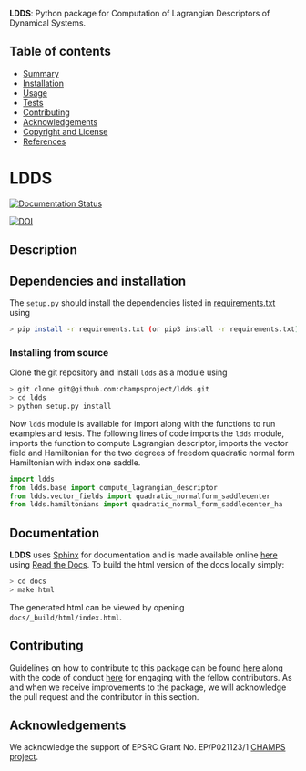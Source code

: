 **LDDS**: Python package for Computation of Lagrangian Descriptors of Dynamical Systems.

## Table of contents
  -   [Summary](#summary)
  -   [Installation](#installation)
  -   [Usage](#usage)
  -   [Tests](#tests)
  -   [Contributing](#contributing)
  -   [Acknowledgements](#acknowledgements)
  -   [Copyright and License](#copyright-and-license)
  -   [References](#references)

LDDS
====

[![Documentation Status](https://readthedocs.org/projects/ldds/badge/?version=latest)](https://ldds.readthedocs.io/en/latest/?badge=latest)

[![DOI](linktoZenodorepo.svg)](linktoZenodo)


## Description



## Dependencies and installation

The `setup.py` should install the dependencies listed in
[requirements.txt](https://github.com/champsproject/ldds/blob/develop/requirements.txt) using

``` bash
> pip install -r requirements.txt (or pip3 install -r requirements.txt)
```


### Installing from source
Clone the git repository and install `ldds` as a module using

``` bash
> git clone git@github.com:champsproject/ldds.git
> cd ldds
> python setup.py install
```

Now `ldds` module is available for import along with the functions to run examples and tests. The following lines of code imports the `ldds` module, imports the function to compute Lagrangian descriptor, imports the vector field and Hamiltonian for the two degrees of freedom quadratic normal form Hamiltonian with index one saddle.

``` python
import ldds
from ldds.base import compute_lagrangian_descriptor
from ldds.vector_fields import quadratic_normalform_saddlecenter
from ldds.hamiltonians import quadratic_normal_form_saddlecenter_ha
```

## Documentation

**LDDS** uses [Sphinx](http://www.sphinx-doc.org/en/stable/) for documentation and is made available online [here](https://ldds.readthedocs.io/en/latest/?badge=latest#) using [Read the Docs](https://readthedocs.org/). To build the html version of the docs locally simply:

```bash
> cd docs
> make html
```

The generated html can be viewed by opening `docs/_build/html/index.html`.


## Contributing 

Guidelines on how to contribute to this package can be found [here](https://github.com/champsproject/ldds/blob/develop/contributing.md) along with the code of conduct [here](https://github.com/champsproject/ldds/blob/develop/code_of_conduct.md) for engaging with the fellow contributors. As and when we receive improvements to the package, we will acknowledge the pull request and the contributor in this section.


## Acknowledgements

We acknowledge the support of EPSRC Grant No. EP/P021123/1 [CHAMPS project](https://champsproject.com). 
